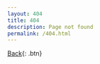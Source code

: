 ```yaml
---
layout: 404
title: 404
description: Page not found
permalink: /404.html
---
```


 [Back](./){: .btn}